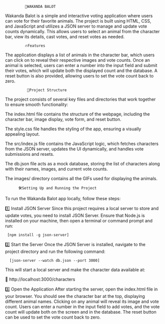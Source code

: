              🦁WAKANDA BALOT
Wakanda Balot is a simple and interactive voting application where users can vote for their favorite animals. The project is built using HTML, CSS, and JavaScript and utilizes a JSON server to manage and update vote counts dynamically. This allows users to select an animal from the character bar, view its details, cast votes, and reset votes as needed.

             🔥Features
The application displays a list of animals in the character bar, which users can click on to reveal their respective images and vote counts. Once an animal is selected, users can enter a number into the input field and submit their votes, which will update both the displayed count and the database. A reset button is also provided, allowing users to set the vote count back to zero.

              📂Project Structure
The project consists of several key files and directories that work together to ensure smooth functionality:

The index.html file contains the structure of the webpage, including the character bar, image display, vote form, and reset button.

The style.css file handles the styling of the app, ensuring a visually appealing layout.

The src/index.js file contains the JavaScript logic, which fetches characters from the JSON server, updates the UI dynamically, and handles vote submissions and resets.

The db.json file acts as a mock database, storing the list of characters along with their names, images, and current vote counts.

The images/ directory contains all the GIFs used for displaying the animals.




          🛠Setting Up and Running the Project
To run the Wakanda Balot app locally, follow these steps:


1️⃣ Install JSON Server
Since this project requires a local server to store and update votes, you need to install JSON Server. Ensure that Node.js is installed on your machine, then open a terminal or command prompt and run:

     [npm install -g json-server]


2️⃣ Start the Server
Once the JSON Server is installed, navigate to the project directory and run the following command:
      
      [json-server --watch db.json --port 3000]

This will start a local server and make the character data available at:

📌 http://localhost:3000/characters



3️⃣ Open the Application
After starting the server, open the index.html file in your browser. You should see the character bar at the top, displaying different animal names. Clicking on any animal will reveal its image and vote count. Users can enter a number in the input field to add votes, and the vote count will update both on the screen and in the database. The reset button can be used to set the vote count back to zero.
